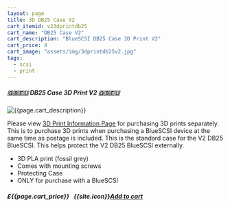 ```yaml
---
layout: page
title: 3D DB25 Case V2
cart_itemid: v23dprintdb25
cart_name: "DB25 Case V2"
cart_description: "BlueSCSI DB25 Case 3D Print V2"
cart_price: 4
cart_image: "assets/img/3dprintdb25v2.jpg"
tags: 
  - scsi
  - print
---
```


##### 🇬🇧🇪🇺 DB25 Case 3D Print V2 🇬🇧🇪🇺

![{{page.cart_description}}]({{page.cart_image}})

Please view [3D Print Information Page](/print) for purchasing 3D prints separately. This is to purchase 3D prints when purchasing a BlueSCSI device at the same time as postage is included. This is the standard case for the V2 DB25 BlueSCSI. This helps protect the V2 DB25 BlueSCSI externally.

* 3D PLA print (fossil grey)
* Comes with mounting screws
* Protecting Case
* ONLY for purchase with a BlueSCSI

##### £{{page.cart_price}} &nbsp; {{site.icon}}[Add to cart](/cart#{{page.cart_itemid}})